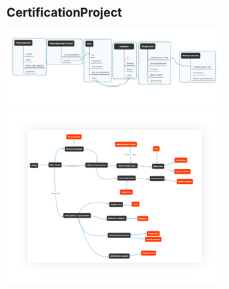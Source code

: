 # CertificationProject
![БД](https://github.com/DefoltFES/CertificationProject/blob/main/%D0%9D%D0%B0%D0%B1%D1%80%D0%BE%D1%81%D0%BA%D0%B8%20%D0%B1%D0%B4.jpg)
![Логика](https://github.com/DefoltFES/CertificationProject/blob/main/%D0%9B%D0%BE%D0%B3%D0%B8%D0%BA%D0%B0%20%D0%BF%D1%80%D0%B8%D0%BB%D0%BE%D0%B6%D0%B5%D0%BD%D0%B8%D1%8F.png)
